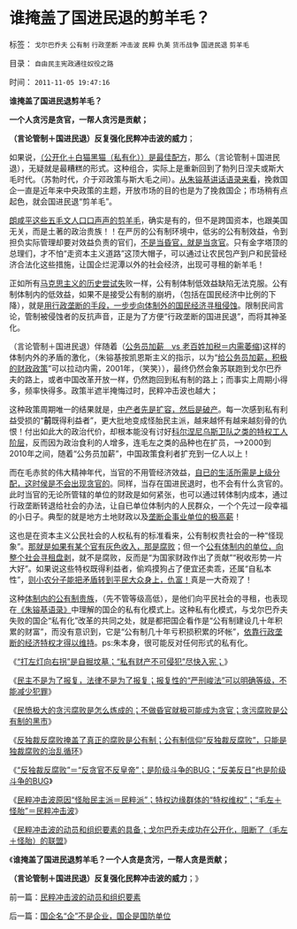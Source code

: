 # 谁掩盖了国进民退的剪羊毛？

标签： `戈尔巴乔夫` `公有制` `行政垄断` `冲击波` `民粹` `仇美` `货币战争` `国进民退` `剪羊毛` 

目录： `自由民主宪政通往奴役之路`

时间： `2011-11-05 19:47:16`

**谁掩盖了国进民退剪羊毛？**

**一个人贪污是贪官，一帮人贪污是贡献；**

**（言论管制＋国进民退）反复强化民粹冲击波的威力**；

如果说，[（公开化＋白猫黑猫（私有化））是最佳配方](http://blog.sina.com.cn/u/5563a64d0100m9tz)，那么（言论管制＋国进民退），无疑就是最糟糕的形式。这种组合，实际上是重新回到了勃列日涅夫或斯大毛时代。（苏勃时代，介于邓政策与斯大毛之间）。[从朱镕基讲话语录来看](http://darthvad.blog.163.com/blog/static/5339947020111028459167/)，挽救国企一直是近年来中央政策的主题，开放市场的目的也是为了挽救国企；市场稍有点起色，就会国进民退“剪羊毛”。

[朗咸平这些五毛文人口口声声的剪羊毛](http://blog.sina.com.cn/s/blog_59b9ab5c0100uv1f.html)，确实是有的，但不是跨国资本，也跟美国无关，而是土著的政治贵族！！在严厉的公有制环境中，低劣的公有制效益，令到担负实际管理却要对效益负责的官们，[不是当昏官，就是当贪官](../../../2011/11/3/民愤极大的贪官是怎么炼成的.md)。只有金字塔顶的总理们，才不怕“走资本主义道路”这顶大帽子，可以通过让农民包产到户和民营经济合法化这些措施，让国企烂泥潭以外的社会经济，出现可寻租的新羊毛！

正如所有[马克思主义的历史尝试失](../../../2010/11/27/马克思主义社会实践史.md)败一样，公有制体制低效益缺陷无法克服。公有制体制内的低效益，如果不是接受公有制的崩坍，（包括在国民经济中比例的下降），就是[用行政垄断的手段，一步步向体制外的国民经济寻租侵蚀](../../../2009/7/30/黄宗羲定律之体制内特权对国民利益的侵蚀.md)。限制民间言论，管制被侵蚀者的反抗声音，正是为了方便“行政垄断的国进民退”，而将其神圣化。

（言论管制＋国进民退）伴随着（[公务员加薪　vs 老百姓加税＝内需萎缩](../../../2008/7/15/寻租腐败定律：国有企业事加薪，民营个企业下岗.md))这样的体制内外的矛盾的激化，（朱镕基按凯恩斯主义的指示，以为“[给公务员加薪，积极的财政政策](../../../2009/8/1/谁说国企不偷税漏税？.md)”可以拉动内需，2001年，（笑笑）），最终仍然会象苏联跑到戈尔巴乔夫的路上，或者中国改革开放一样，仍然跑回到私有制的路上；而事实上周期小得多，频率快得多。政策半遮半掩悔过时，民粹冲击波也越大；

这种政策周期唯一的结果就是，[中产者先是扩容，然后是破产](../../../2010/12/6/社会的崩溃都是“中产阶级的崩溃”直到人吃人！.md)。每一次感到私有利益受损的“**前**既得利益者”，更大批地变成怪胎民主派，越来越怀有越来越刻骨的仇恨！付出如此大的政治代价，却根本能没有讨好[科尔涅尼乌斯卫队之类的特权工人阶层](../../../2009/8/6/有破坏无建设的血酬英雄值多少良心赏赐？.md)，反而因为政治食利的人增多，连毛左之类的品种也在扩员，——>2000到2010年之间，随着“公务员加薪”，中国政策食利者扩充到一亿人以上！

而在毛赤贫的伟大精神年代，当官的不用管经济效益，[自已的生活所需是上级分配，这时侯是不会出现贪官的](../../../2011/11/3/民愤极大的贪官是怎么炼成的.md)。同样，当存在国进民退时，也不会有什么贪官的。此时当官的无论所管辖的单位的财政是如何紧张，也可以通过转体制内成本，通过行政垄断转退给社会的办法，让自已单位体制内的人民群众，一个个先过一段幸福的小日子。典型的就是地方土地财政以及[垄断企事业单位的极高薪](../../../2010/2/22/为什么三亚春节晒白肉成为时尚.md)！

这也是在资本主义公民社会的人权私有的标准看来，公有制权贵社会的一种“怪现象”。[那就是如果有某个官有灰色收入，那是腐败](../../../2011/11/4/独裁者未必真独裁，贪官未必真的是贪.md)；但一个[公有体制内的单位，向整个社会寻租盘剥](../../../2009/8/2/行政监管无法减少腐败，无法控制特权最大化定律.md)，就不是腐败，反而是“为国家财政作出了贡献”“税收形势一片大好”。如果说这些特权既得利益者，偷鸡摸狗占了便宜还卖乖，还属“自私本性”，[则小农分子能把矛盾转到平民大众身上，仇富！](../../../2009/9/3/有两种血酬者命运是自取灭亡的悲惨.md)真是一大奇观了！

这种[体制内的公有制贵族](http://darthvad.blog.163.com/blog/static/53399470201193055518783/)，（先不管等级高低），是他们向平民社会的寻租，也表现在[《朱镕基语录》](http://darthvad.blog.163.com/blog/static/5339947020111028459167/)中理解的国企的私有化模式上。这种私有化模式，与戈尔巴乔夫失败的国企“私有化”改革的共同之处，就是都把国企看作是“公有制建设几十年积累的财富”，而没有意识到，它是“公有制几十年亏积损积累的坏帐”，[依靠行政垄断的经济特权才得以维持](../../../2009/9/16/国民税负强度要算上行政垄断.md)。ps:朱本身，很可能反对任何形式的私有化。

《[“打左灯向右拐”是自掘坟墓；“私有财产不可侵犯”尽快入宪；](../../../2011/11/3/“私有财产不可侵犯”应尽快入宪.md)》

《[民主不是为了报复，法律不是为了报复；报复性的“严刑峻法”可以明确等级，不能减少犯罪](../../../2011/11/3/民主不是为了报复，法律不是为了报复.md)》

《[民愤极大的贪污腐败是怎么炼成的；不做昏官就极可能成为贪官；贪污腐败是公有制的黑市](../../../2011/11/3/民愤极大的贪官是怎么炼成的.md)》

《[反独裁反腐败掩盖了真正的腐败是公有制；公有制信仰“反独裁反腐败”，只能是独裁腐败的治乱循环](../../../2011/11/4/独裁者未必真独裁，贪官未必真的是贪.md)》

《[“反独裁反腐败”＝“反贪官不反皇帝”；是阶级斗争的BUG；“反美反日”也是阶级斗争的BUG](../../../2011/11/4/“阶级斗争观念”是一个BUG.md)》

《[民粹冲击波原因“怪胎民主派＝民粹派”；特权边缘群体的“特权维权”；“毛左＋怪胎”＝民粹冲击波](../../../2011/11/4/民粹冲击波的凶险和成因.md)》

《[民粹冲击波的动员和组织要素的具备；戈尔巴乔夫成功在公开化，阻断了（毛左＋怪胎）的联盟](../../../2011/11/5/民粹冲击波的动员和组织要素.md)》

《**谁掩盖了国进民退剪羊毛？一个人贪是贪污，一帮人贪是贡献；**

**（言论管制＋国进民退）反复强化民粹冲击波的威力**；》



前一篇：[民粹冲击波的动员和组织要素](../../../2011/11/5/民粹冲击波的动员和组织要素.md)

后一篇：[国企名“企”不是企业，国企是国防单位](../../../2011/11/5/国企名“企”不是企业，国企是国防单位.md)